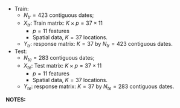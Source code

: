- Train: 
    - $N_{tr} = 423$ contiguous dates;
    - $X_{tr}$: Train matrix: $K \times p = 37 \times 11$
        - $p=11$ features
        - Spatial data, $K = 37$ locations.
    - $Y_{tr}$: response matrix: $K = 37$ by $N_{tr} = 423$ contiguous dates.
- Test: 
    - $N_{te} = 283$ contiguous dates;
    - $X_{te}$: Test matrix: $K \times p = 37 \times 11$
        - $p=11$ features
        - Spatial data, $K = 37$ locations.
    - $Y_{te}$: response matrix: $K = 37$ by $N_{te} = 283$ contiguous dates.
    






__NOTES:__


